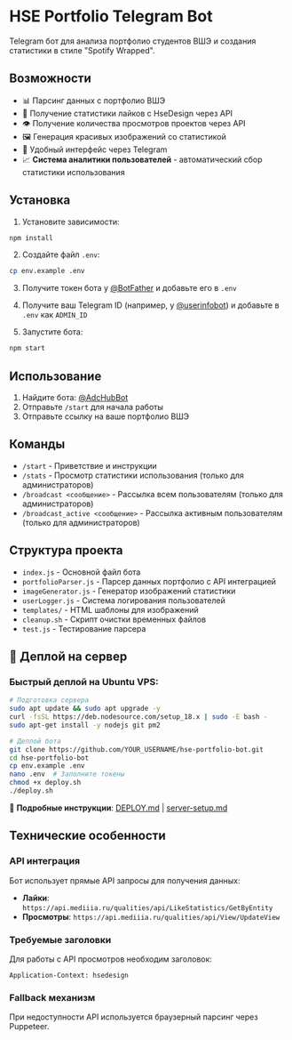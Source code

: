 # HSE Portfolio Telegram Bot

Telegram бот для анализа портфолио студентов ВШЭ и создания статистики в стиле "Spotify Wrapped".

## Возможности

- 📊 Парсинг данных с портфолио ВШЭ
- 🔗 Получение статистики лайков с HseDesign через API
- 👁️ Получение количества просмотров проектов через API
- 🖼️ Генерация красивых изображений со статистикой
- 📱 Удобный интерфейс через Telegram
- 📈 **Система аналитики пользователей** - автоматический сбор статистики использования

## Установка

1. Установите зависимости:
```bash
npm install
```

2. Создайте файл `.env`:
```bash
cp env.example .env
```

3. Получите токен бота у [@BotFather](https://t.me/BotFather) и добавьте его в `.env`

4. Получите ваш Telegram ID (например, у [@userinfobot](https://t.me/userinfobot)) и добавьте в `.env` как `ADMIN_ID`

5. Запустите бота:
```bash
npm start
```

## Использование

1. Найдите бота: [@AdcHubBot](https://t.me/AdcHubBot)
2. Отправьте `/start` для начала работы
3. Отправьте ссылку на ваше портфолио ВШЭ

## Команды

- `/start` - Приветствие и инструкции
- `/stats` - Просмотр статистики использования (только для администраторов)
- `/broadcast <сообщение>` - Рассылка всем пользователям (только для администраторов)
- `/broadcast_active <сообщение>` - Рассылка активным пользователям (только для администраторов)

## Структура проекта

- `index.js` - Основной файл бота
- `portfolioParser.js` - Парсер данных портфолио с API интеграцией
- `imageGenerator.js` - Генератор изображений статистики
- `userLogger.js` - Система логирования пользователей
- `templates/` - HTML шаблоны для изображений
- `cleanup.sh` - Скрипт очистки временных файлов
- `test.js` - Тестирование парсера

## 🚀 Деплой на сервер

### Быстрый деплой на Ubuntu VPS:
```bash
# Подготовка сервера
sudo apt update && sudo apt upgrade -y
curl -fsSL https://deb.nodesource.com/setup_18.x | sudo -E bash -
sudo apt-get install -y nodejs git pm2

# Деплой бота
git clone https://github.com/YOUR_USERNAME/hse-portfolio-bot.git
cd hse-portfolio-bot
cp env.example .env
nano .env  # Заполните токены
chmod +x deploy.sh
./deploy.sh
```

📖 **Подробные инструкции**: [DEPLOY.md](DEPLOY.md) | [server-setup.md](server-setup.md)

## Технические особенности

### API интеграция
Бот использует прямые API запросы для получения данных:
- **Лайки**: `https://api.mediiia.ru/qualities/api/LikeStatistics/GetByEntity`
- **Просмотры**: `https://api.mediiia.ru/qualities/api/View/UpdateView`

### Требуемые заголовки
Для работы с API просмотров необходим заголовок:
```
Application-Context: hsedesign
```

### Fallback механизм
При недоступности API используется браузерный парсинг через Puppeteer. 